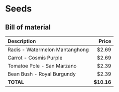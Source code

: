 # Seeds

## Bill of material

Description | Price
:-----------|-------:
Radis - Watermelon Mantanghong	| $2.69
Carrot - Cosmis Purple |	$2.69
Tomatoe Pole - San Marzano	| $2.39
Bean Bush - Royal Burgundy	| $2.39
**TOTAL** | **$10.16**
